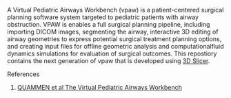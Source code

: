 
A Virtual Pediatric Airways Workbench (vpaw) is a patient-centered surgical planning software system targeted to pediatric patients with airway obstruction. VPAW is enables a  full surgical planning pipeline, including importing DICOM images, segmenting the airway, interactive 3D editing of airway geometries to express potential surgical treatment planning options, and creating input files for offline geometric analysis and computationalfluid dynamics simulations for evaluation of surgical outcomes.  This repostiory contains the next generation of vpaw that is developed using [3D Slicer](https://www.slicer.org/).



References

1) [QUAMMEN et al The Virtual Pediatric Airways Workbench ](https://www.ncbi.nlm.nih.gov/pmc/articles/PMC5588666/)